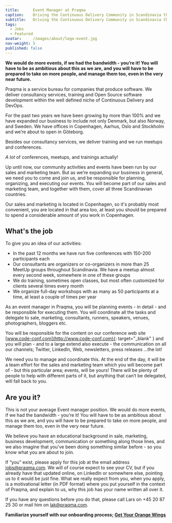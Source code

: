 ```yaml
---
title:      Event Manager at Praqma
caption:    Driving the Continuous Delivery Community in Scandinavia through Events and meetups
subtitle:   Driving the Continuous Delivery Community in Scandinavia through Events and meetups
tags:
  - Jobs
  - Featured
avatar:     /images/about/lego-event.jpg
nav-weight: 5
published: false
---
```


__We would do more events, if we had the bandwidth - you’re it! You will have to be as ambitious about this as we are, and you will have to be prepared to take on more people, and manage them too, even in the very near future.__


<!--break-->

Praqma is a service bureau for companies that produce software. We deliver consultancy services, training and Open Source software development within the well defined niche of Continuous Delivery and DevOps.

For the past two years we have been growing by more than 100% and we have expanded our business to include not only Denmark, but also Norway, and Sweden. We have offices in Copenhagen, Aarhus, Oslo and Stockholm and we’re about to open in Göteborg.

Besides our consultancy services, we deliver training and we run meetups and conferences.

_A lot_ of conferences, meetups, and trainings actually!

Up until now, our community activities and events have been run by our sales and marketing team. But as we’re expanding our business in general, we need you to come and join us, and be responsible for planning, organizing, and executing our events. You will become part of our sales and marketing team, and together with them, cover all three Scandinavian countries.

Our sales and marketing is located in Copenhagen, so it's probably most convenient, you are located in that area too, at least you should be prepared to spend a considerable amount of you work in Copenhagen.

## What's the job

To give you an idea of our activities:

* In the past 12 months we have run five conferences with 150-200 participants each
* Our consultants are organizers or co-organizers in more than 25 MeetUp groups throughout Scandinavia. We have a meetup almost every second week, somewhere in one of these groups
* We do training, sometimes open classes, but most often customized for clients several times every month
* We organize full-day workshops with as many as 50 participants at a time, at least a couple of times per year

As an event manager in Praqma, you will be planning events - in detail - and be responsible for executing them. You will coordinate all the tasks and delegate to sale, marketing, consultants, runners, speakers, venues, photographers, bloggers etc.

You will be responsible for the content on our conference web site [www.code-conf.com](http://www.code-conf.com){: target="_blank" } and you will plan - and to a large extend also execute - the communication on all our channels; Twitter, LinkedIn, Web, newsletters, press releases ...the lot!

We need you to manage and coordinate this. At the end of the day, it will be a team effort for the sales and marketing team which you will become part of - but this particular area; events, will be yours! There will be plenty of people to help with different parts of it, but anything that can’t be delegated, will fall back to you.

## Are you it?

This is not your average Event manager position. We would do more events, if we had the bandwidth - you’re it! You will have to be as ambitious about this as we are, and you will have to be prepared to take on more people, and manage them too, even in the very near future.

We believe you have an educational background in sale, marketing, business development, communication or something along those lines, and we also imagine that you’ve been doing something similar before - so you know what you are about to join.

If “you” exist, please apply for this job at the email address jobs@praqma.com.
We will of course expect to see your CV, but if you already have that updated online, on LinkedIn or somewhere else, pointing us to it would be just fine.
What we really expect from you, when you apply, is a motivational letter (in PDF format) where you put yourself in the context of Praqma, and explain to us, why this job has your name written all over it.

If you have any questions before you do that, please call Lars on +45 20 87 25 30 or mail him on [lak@praqma.com](mailto:lak@praqma.com).

__Familiarize yourself with our onboarding process; [Get Your Orange Wings](http://www.praqma.com/stories/onboarding/)__
